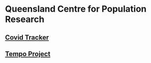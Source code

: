 # Queensland Centre for Population Research

## [Covid Tracker](https://github.com/QCPR/QCPR-COVID-Tracker/blob/master/index.html)

## [Tempo Project](https://github.com/QCPR/tempo/blob/main/index.html)



